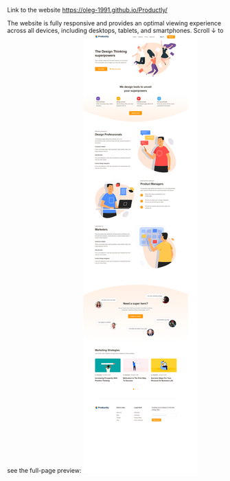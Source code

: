 Link to the website https://oleg-1991.github.io/Productly/

The website is fully responsive and provides an optimal viewing experience across all devices, including desktops, tablets, and smartphones.
Scroll ↓ to see the full-page preview:
![Preview](./preview.png)
